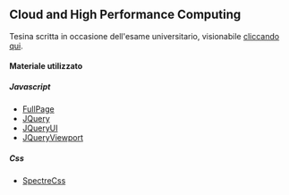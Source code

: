 ## Cloud and High Performance Computing

Tesina scritta in occasione dell'esame universitario, 
visionabile [cliccando qui](https://vickpix.github.io/tesina-hpc/).

#### Materiale utilizzato

##### Javascript

* [FullPage](http://alvarotrigo.com/fullPage/)
* [JQuery](https://jquery.com/)
* [JQueryUI](https://jqueryui.com/)
* [JQueryViewport](http://mienfield.com/jquery.viewport/)

##### Css

* [SpectreCss](https://picturepan2.github.io/spectre/)
